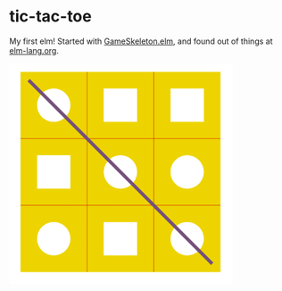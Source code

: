 tic-tac-toe
===========
My first elm!
Started with [GameSkeleton.elm](https://github.com/elm-lang/elm-lang.org/blob/master/public/examples/Intermediate/GameSkeleton.elm#L1), and found out of things at [elm-lang.org](http://elm-lang.org/).

<img src="https://github.com/heidisu/tic-tac-toe/blob/master/screenshot.png" alt="tic-tac-toe" width="400px">
